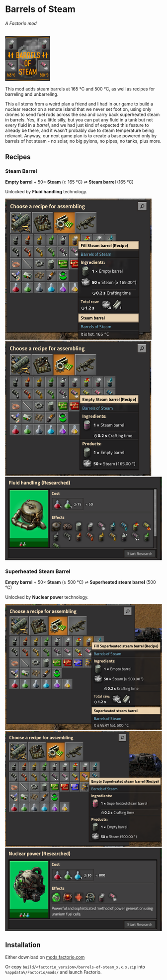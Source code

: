 # Barrels of Steam
###### A Factorio mod

![Mod Thumbnail](src/barrels-of-steam/thumbnail.png "Mod Thumbnail")

This mod adds steam barrels at 165 °C and 500 °C, as well as recipes for barreling and unbarreling.

This all stems from a weird plan a friend and I had in our game to build a nuclear reactor on a remote island that we never set foot on, using only drones to send fuel rods across the sea and carry back superheated steam in barrels. Yes, it's a little silly, but you can put any fluid in a tank but not every fluid in a *barrel*, and we had just kind of expected this feature to already be there, and it wasn't probably due to steam temperature being relevant. Anyway, our next game plan is to create a base powered only by barrels of hot steam - no solar, no big pylons, no pipes, no tanks, plus more.

## Recipes

### Steam Barrel

**Empty barrel** + 50× **Steam** (≥ 165 °C) ⇌ **Steam barrel** (165 °C)

Unlocked by **Fluid handling** technology.

![Fill Steam Barrel recipe](images/fill-steam-barrel-recipe.png "Fill Steam Barrel recipe")
![Empty Steam Barrel recipe](images/empty-steam-barrel-recipe.png "Empty Steam Barrel recipe")
![Fluid Handling technology](images/fluid-handling-technology.png "Fluid Handling technology")

### Superheated Steam Barrel

**Empty barrel** + 50× **Steam** (≥ 500 °C) ⇌ **Superheated steam barrel** (500 °C)

Unlocked by **Nuclear power** technology.

![Fill Superheated Steam Barrel recipe](images/fill-superheated-steam-barrel-recipe.png "Fill Superheated Steam Barrel recipe")
![Empty Superheated Steam Barrel recipe](images/empty-superheated-steam-barrel-recipe.png "Empty Superheated Steam Barrel recipe")
![Nuclear Power technology](images/nuclear-power-technology.png "Nuclear Power technology")

## Installation

Either download on [mods.factorio.com](https://mods.factorio.com/mod/barrels-of-steam)

Or copy `build/<factorio_version>/barrels-of-steam_x.x.x.zip` into `%appdata%/Factorio/mods/` and launch Factorio.
